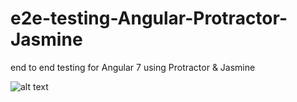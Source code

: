 # e2e-testing-Angular-Protractor-Jasmine
end to end testing for Angular 7 using Protractor &amp; Jasmine

![alt text](https://cdn-images-1.medium.com/max/1250/1*77xC5-ydvg8bYwL6Vv9CEg.gif "e2e of Tour of Heros")
